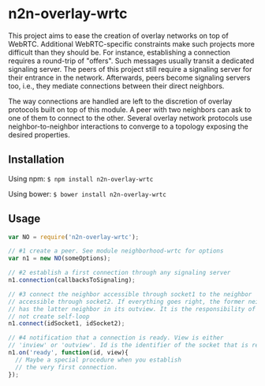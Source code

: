 # n2n-overlay-wrtc

This project aims to ease the creation of overlay networks on top of
WebRTC. Additional WebRTC-specific constraints make such projects more difficult
than they should be. For instance, establishing a connection requires a
round-trip of "offers". Such messages usually transit a dedicated signaling
server. The peers of this project still require a signaling server for their
entrance in the network. Afterwards, peers become signaling servers too, i.e.,
they mediate connections between their direct neighbors.

The way connections are handled are left to the discretion of overlay protocols
built on top of this module. A peer with two neighbors can ask to one of them to
connect to the other. Several overlay network protocols use neighbor-to-neighbor
interactions to converge to a topology exposing the desired properties.

## Installation

Using npm: ```$ npm install n2n-overlay-wrtc```

Using bower: ```$ bower install n2n-overlay-wrtc```

## Usage

```javascript
var NO = require('n2n-overlay-wrtc');

// #1 create a peer. See module neighborhood-wrtc for options
var n1 = new NO(someOptions);

// #2 establish a first connection through any signaling server
n1.connection(callbacksToSignaling);

// #3 connect the neighbor accessible through socket1 to the neighbor
// accessible through socket2. If everything goes right, the former neighbor
// has the latter neighbor in its outview. It is the responsibility of n1 to
// not create self-loop
n1.connect(idSocket1, idSocket2);

// #4 notification that a connection is ready. View is either
// 'inview' or 'outview'. Id is the identifier of the socket that is ready.
n1.on('ready', function(id, view){
  // Maybe a special procedure when you establish
  // the very first connection.
});
```